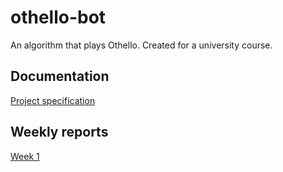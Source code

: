 # othello-bot

An algorithm that plays Othello. Created for a university course.

## Documentation

[Project specification](doc/project_specification.md)

## Weekly reports

[Week 1](doc/reports/week1.md)
